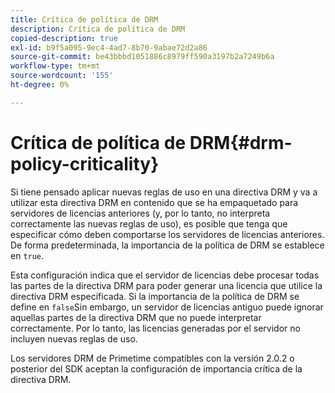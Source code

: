 ```yaml
---
title: Crítica de política de DRM
description: Crítica de política de DRM
copied-description: true
exl-id: b9f5a095-9ec4-4ad7-8b70-9abae72d2a86
source-git-commit: be43bbbd1051886c8979ff590a3197b2a7249b6a
workflow-type: tm+mt
source-wordcount: '155'
ht-degree: 0%

---
```


# Crítica de política de DRM{#drm-policy-criticality}

Si tiene pensado aplicar nuevas reglas de uso en una directiva DRM y va a utilizar esta directiva DRM en contenido que se ha empaquetado para servidores de licencias anteriores (y, por lo tanto, no interpreta correctamente las nuevas reglas de uso), es posible que tenga que especificar cómo deben comportarse los servidores de licencias anteriores. De forma predeterminada, la importancia de la política de DRM se establece en `true`.

Esta configuración indica que el servidor de licencias debe procesar todas las partes de la directiva DRM para poder generar una licencia que utilice la directiva DRM especificada. Si la importancia de la política de DRM se define en `false`Sin embargo, un servidor de licencias antiguo puede ignorar aquellas partes de la directiva DRM que no puede interpretar correctamente. Por lo tanto, las licencias generadas por el servidor no incluyen nuevas reglas de uso.

Los servidores DRM de Primetime compatibles con la versión 2.0.2 o posterior del SDK aceptan la configuración de importancia crítica de la directiva DRM.

